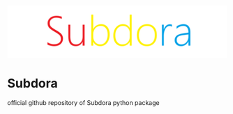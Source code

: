 ![subdora logo](assets/subdora.png "subdora logo")
<h1>Subdora</h1> 
<p>official github repository of Subdora python package</p>

